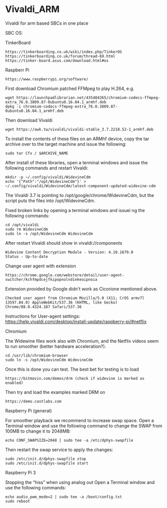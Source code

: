 # Vivaldi_ARM
Vivaldi for arm based SBCs in one place

SBC OS:

TinkerBoard

    https://tinkerboarding.co.uk/wiki/index.php/TinkerOS
    https://tinkerboarding.co.uk/forum/thread-69.html
    https://tinker-board.asus.com/download.html#os

Raspberr Pi

    https://www.raspberrypi.org/software/

First download Chromium patched FFMpeg to play H.264, e.g.

    wget https://launchpadlibrarian.net/435404265/chromium-codecs-ffmpeg-extra_76.0.3809.87-0ubuntu0.16.04.1_armhf.deb
    dpkg -i chromium-codecs-ffmpeg-extra_76.0.3809.87-0ubuntu0.16.04.1_armhf.deb
 
  Then download Vivaldi

    wget https://awk.tw/vivaldi/vivaldi-stable_3.7.2218.52-1_armhf.deb

To install the contents of these files on an ARMhf device, copy the tar archive over to the target machine and issue the following:

    sudo tar Cfx / $ARCHIVE_NAME

After install of these libraries, open a terminal windows and issue the following commands and restart Vivaldi:

    mkdir -p ~/.config/vivaldi/WidevineCdm
    echo '{"Path":"/opt/WidevineCdm"}' > ~/.config/vivaldi/WidevineCdm/latest-component-updated-widevine-cdm

The Vivaldi 3.7 is pointing to /opt/google/chrome/WidevineCdm, but the script puts the files into /opt/WidevineCdm.

Fixed broken links by opening a terminal windows and issuei ng the following commands: 

    cd /opt/vivaldi
    sudo rm WidevineCdm
    sudo ln -s /opt/WidevineCdm WidevineCdm

After restart Vivaldi should show in vivaldi://components

    Widevine Content Decryption Module - Version: 4.10.1679.0
    Status - Up-to-date

Change user agent with extension 

    https://chrome.google.com/webstore/detail/user-agent-switcher/kchfmpdcejfkipopnolndinkeoipnoia 
    
Extension provided by Google didn't work as Cicorione mentioned above.

    Checked user agent from Chromium Mozilla/5.0 (X11; CrOS armv7l 13597.84.0) AppleWebKit/537.36 (KHTML, like Gecko) Chrome/88.0.4324.187 Safari/537.36
    
Instructions for User-agent settings: https://help.vivaldi.com/desktop/install-update/raspberry-pi/#netflix

Chromium

  The Widewine files work also with Chromium, and the Netflix videos seem to run smoother (better hardware acceleration?). 

    cd /usr/lib/chromium-browser
    sudo ln -s /opt/WidevineCdm WidevineCdm

  Once this is done you can test. The best bet for testing is to load 

    https://bitmovin.com/demos/drm (check if widevine is marked as enabled)
    
  Then try and load the examples marked DRM on 

    https://demo.castlabs.com


Raspberry Pi (general)
    
  For smoother playback we recommend to increase swap space. 
  Open a Terminal window and use the following command to change the SWAP from 100MB to change it to 2048MB:
    
    echo CONF_SWAPSIZE=2048 | sudo tee -a /etc/dphys-swapfile
    
  Then restart the swap service to apply the changes:    
    
    sudo /etc/init.d/dphys-swapfile stop
    sudo /etc/init.d/dphys-swapfile start 

Raspberry Pi 3

  Stopping the “hiss” when using analog out 
  Open a Terminal window and use the following commands:
    
    echo audio_pwm_mode=2 | sudo tee -a /boot/config.txt
    sudo reboot
